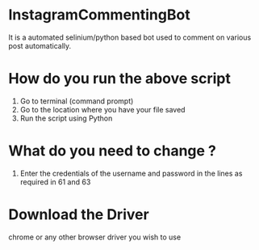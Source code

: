 # InstagramCommentingBot
It is a automated selinium/python based bot used to comment on various post automatically.

# How do you run the above script 

1. Go to terminal (command prompt)
2. Go to the location where you have your file saved
3. Run the script using Python <filename> 
  
# What do you need to change ?
1. Enter the credentials of the username and password in the lines as required in 61 and 63


# Download the Driver 
chrome or any other browser driver you wish to use

